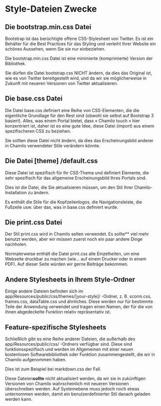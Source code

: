
# Style-Dateien Zwecke

## Die bootstrap.min.css Datei

Bootstrap ist das berüchtigte offene CSS-Stylesheet von Twitter. Es ist ein Behälter für die Best Practices für das Styling und verleiht Ihrer Website ein schönes Aussehen, wenn Sie sie nur einbeziehen.

Die bootstrap.min.css Datei ist eine minimierte \(komprimierte\) Version der Bibliothek.

Sie dürfen die Datei bootstrap.css NICHT ändern, da dies das Original ist, wie es von Twitter bereitgestellt wird, und da wir sie möglicherweise in Zukunft mit neueren Versionen von Twitter aktualisieren.

## Die base.css Datei

Die Datei base.css definiert eine Reihe von CSS-Elementen, die die eigentliche Grundlage für den Rest sind \(obwohl sie selbst auf Bootstrap 3 basiert\). Alles, was einem Portal bietet, dass « Chamilo touch » hier konzentriert ist, daher ist es eine gute Idee, diese Datei \(import\) aus einem spezifischeren CSS zu beziehen.

Sie sollten diese Datei nicht ändern, da dies das Erscheinungsbild anderer in Chamilo verwendeter Stile verändern könnte.

## Die Datei \[theme\] /default.css

Diese Datei ist spezifisch für Ihr CSS-Thema und definiert Elemente, die sehr spezifisch für das allgemeine Erscheinungsbild Ihres Portals sind.

Dies ist die Datei, die Sie aktualisieren müssen, um den Stil Ihrer Chamilo-Installation zu ändern.

Es enthält die Stile für die Kopfzeilenlogos, die Navigationsleiste, die Fußzeile usw. über das, was in base.css definiert wurde.

## Die print.css Datei

Der Stil print.css wird in Chamilo selten verwendet. Es sollte** viel mehr benutzt werden, aber wir müssen zuerst noch ein paar andere Dinge nachholen.

Normalerweise enthält die Datei print.css alle Einzelheiten, um eine Webseite druckbar zu machen \(wie... auf einem Drucker oder in einem PDF\). Auf dieser Seite würden wir gerne Beiträge bekommen.

## Andere Stylesheets in Ihrem Style-Ordner

Einige andere Dateien befinden sich im app/Resources/public/css/themes/\[your-style\]/ -Ordner, z. B. scorm.css, frames.css, dataTable.css und ähnliches. Diese werden nur für bestimmte Teile der Anwendung verwendet und tragen einen Namen, der für die von ihnen abgedeckelte Funktion relativ repräsentativ ist.

## Feature-spezifische Stylesheets

Schließlich gibt es eine Reihe anderer Dateien, die außerhalb des app/Resources/public/css/ -Ordners verfügbar sind. Diese sind funktionsspezifisch und werden im Allgemeinen mit einer neuen kostenlosen Softwarebibliothek oder Funktion zusammengestellt, die wir in Chamilo aufgenommen haben.

Dies ist zum Beispiel bei markdown.css der Fall.

Diese Dateien**sollte** nicht aktualisiert werden, da wir sie in zukünftigen Versionen von Chamilo wahrscheinlich mit neueren Versionen überschreiben werden. Auf Systemebene muss jedoch noch etwas unternommen werden, damit ein benutzerdefinierter Stil danach geladen werden kann.